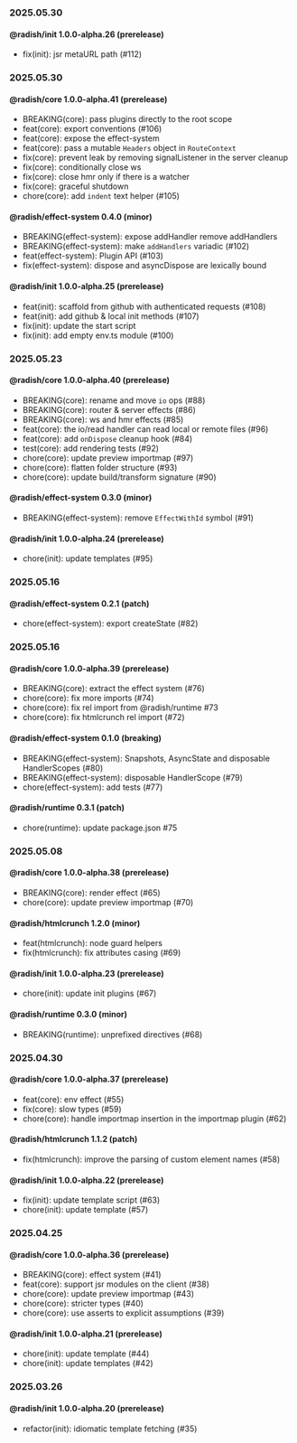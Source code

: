 ### 2025.05.30

#### @radish/init 1.0.0-alpha.26 (prerelease)

- fix(init): jsr metaURL path (#112)

### 2025.05.30

#### @radish/core 1.0.0-alpha.41 (prerelease)

- BREAKING(core): pass plugins directly to the root scope
- feat(core): export conventions (#106)
- feat(core): expose the effect-system
- feat(core): pass a mutable `Headers` object in `RouteContext`
- fix(core): prevent leak by removing signalListener in the server cleanup
- fix(core): conditionally close ws
- fix(core): close hmr only if there is a watcher
- fix(core): graceful shutdown
- chore(core): add `indent` text helper (#105)

#### @radish/effect-system 0.4.0 (minor)

- BREAKING(effect-system): expose addHandler remove addHandlers
- BREAKING(effect-system): make `addHandlers` variadic (#102)
- feat(effect-system): Plugin API (#103)
- fix(effect-system): dispose and asyncDispose are lexically bound

#### @radish/init 1.0.0-alpha.25 (prerelease)

- feat(init): scaffold from github with authenticated requests (#108)
- feat(init): add github & local init methods (#107)
- fix(init): update the start script
- fix(init): add empty env.ts module (#100)

### 2025.05.23

#### @radish/core 1.0.0-alpha.40 (prerelease)

- BREAKING(core): rename and move `io` ops (#88)
- BREAKING(core): router & server effects (#86)
- BREAKING(core): ws and hmr effects (#85)
- feat(core): the io/read handler can read local or remote files (#96)
- feat(core): add `onDispose` cleanup hook (#84)
- test(core): add rendering tests (#92)
- chore(core): update preview importmap (#97)
- chore(core): flatten folder structure (#93)
- chore(core): update build/transform signature (#90)

#### @radish/effect-system 0.3.0 (minor)

- BREAKING(effect-system): remove `EffectWithId` symbol (#91)

#### @radish/init 1.0.0-alpha.24 (prerelease)

- chore(init): update templates (#95)

### 2025.05.16

#### @radish/effect-system 0.2.1 (patch)

- chore(effect-system): export createState (#82)

### 2025.05.16

#### @radish/core 1.0.0-alpha.39 (prerelease)

- BREAKING(core): extract the effect system (#76)
- chore(core): fix more imports (#74)
- chore(core): fix rel import from @radish/runtime #73
- chore(core): fix htmlcrunch rel import (#72)

#### @radish/effect-system 0.1.0 (breaking)

- BREAKING(effect-system): Snapshots, AsyncState and disposable HandlerScopes
  (#80)
- BREAKING(effect-system): disposable HandlerScope (#79)
- chore(effect-system): add tests (#77)

#### @radish/runtime 0.3.1 (patch)

- chore(runtime): update package.json #75

### 2025.05.08

#### @radish/core 1.0.0-alpha.38 (prerelease)

- BREAKING(core): render effect (#65)
- chore(core): update preview importmap (#70)

#### @radish/htmlcrunch 1.2.0 (minor)

- feat(htmlcrunch): node guard helpers
- fix(htmlcrunch): fix attributes casing (#69)

#### @radish/init 1.0.0-alpha.23 (prerelease)

- chore(init): update init plugins (#67)

#### @radish/runtime 0.3.0 (minor)

- BREAKING(runtime): unprefixed directives (#68)

### 2025.04.30

#### @radish/core 1.0.0-alpha.37 (prerelease)

- feat(core): env effect (#55)
- fix(core): slow types (#59)
- chore(core): handle importmap insertion in the importmap plugin (#62)

#### @radish/htmlcrunch 1.1.2 (patch)

- fix(htmlcrunch): improve the parsing of custom element names (#58)

#### @radish/init 1.0.0-alpha.22 (prerelease)

- fix(init): update template script (#63)
- chore(init): update template (#57)

### 2025.04.25

#### @radish/core 1.0.0-alpha.36 (prerelease)

- BREAKING(core): effect system (#41)
- feat(core): support jsr modules on the client (#38)
- chore(core): update preview importmap (#43)
- chore(core): stricter types (#40)
- chore(core): use asserts to explicit assumptions (#39)

#### @radish/init 1.0.0-alpha.21 (prerelease)

- chore(init): update template (#44)
- chore(init): update templates (#42)

### 2025.03.26

#### @radish/init 1.0.0-alpha.20 (prerelease)

- refactor(init): idiomatic template fetching (#35)
